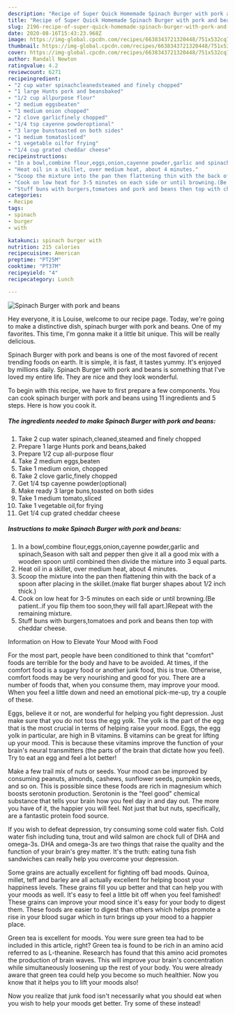 ```yaml
---
description: "Recipe of Super Quick Homemade Spinach Burger with pork and beans"
title: "Recipe of Super Quick Homemade Spinach Burger with pork and beans"
slug: 2196-recipe-of-super-quick-homemade-spinach-burger-with-pork-and-beans
date: 2020-08-16T15:43:23.968Z
image: https://img-global.cpcdn.com/recipes/6638343721320448/751x532cq70/spinach-burger-with-pork-and-beans-recipe-main-photo.jpg
thumbnail: https://img-global.cpcdn.com/recipes/6638343721320448/751x532cq70/spinach-burger-with-pork-and-beans-recipe-main-photo.jpg
cover: https://img-global.cpcdn.com/recipes/6638343721320448/751x532cq70/spinach-burger-with-pork-and-beans-recipe-main-photo.jpg
author: Randall Newton
ratingvalue: 4.2
reviewcount: 6271
recipeingredient:
- "2 cup water spinachcleanedsteamed and finely chopped"
- "1 large Hunts pork and beansbaked"
- "1/2 cup allpurpose flour"
- "2 medium eggsbeaten"
- "1 medium onion chopped"
- "2 clove garlicfinely chopped"
- "1/4 tsp cayenne powderoptional"
- "3 large bunstoasted on both sides"
- "1 medium tomatosliced"
- "1 vegetable oilfor frying"
- "1/4 cup grated cheddar cheese"
recipeinstructions:
- "In a bowl,combine flour,eggs,onion,cayenne powder,garlic and spinach,Season with salt and pepper then give it all a good mix with a wooden spoon until combined then divide the mixture into 3 equal parts."
- "Heat oil in a skillet, over medium heat, about 4 minutes."
- "Scoop the mixture into the pan then flattening thin with the back of a spoon after placing in the skillet.(make flat burger shapes about 1/2 inch thick.)"
- "Cook on low heat for 3-5 minutes on each side or until browning.(Be patient..if you flip them too soon,they will fall apart.)Repeat with the remaining mixture."
- "Stuff buns with burgers,tomatoes and pork and beans then top with cheddar cheese."
categories:
- Recipe
tags:
- spinach
- burger
- with

katakunci: spinach burger with 
nutrition: 215 calories
recipecuisine: American
preptime: "PT25M"
cooktime: "PT37M"
recipeyield: "4"
recipecategory: Lunch

---
```



![Spinach Burger with pork and beans](https://img-global.cpcdn.com/recipes/6638343721320448/751x532cq70/spinach-burger-with-pork-and-beans-recipe-main-photo.jpg)

Hey everyone, it is Louise, welcome to our recipe page. Today, we're going to make a distinctive dish, spinach burger with pork and beans. One of my favorites. This time, I'm gonna make it a little bit unique. This will be really delicious.

Spinach Burger with pork and beans is one of the most favored of recent trending foods on earth. It is simple, it is fast, it tastes yummy. It's enjoyed by millions daily. Spinach Burger with pork and beans is something that I've loved my entire life. They are nice and they look wonderful.




To begin with this recipe, we have to first prepare a few components. You can cook spinach burger with pork and beans using 11 ingredients and 5 steps. Here is how you cook it.

<!--inarticleads1-->

##### The ingredients needed to make Spinach Burger with pork and beans:

1. Take 2 cup water spinach,cleaned,steamed and finely chopped
1. Prepare 1 large Hunts pork and beans,baked
1. Prepare 1/2 cup all-purpose flour
1. Take 2 medium eggs,beaten
1. Take 1 medium onion, chopped
1. Take 2 clove garlic,finely chopped
1. Get 1/4 tsp cayenne powder(optional)
1. Make ready 3 large buns,toasted on both sides
1. Take 1 medium tomato,sliced
1. Take 1 vegetable oil,for frying
1. Get 1/4 cup grated cheddar cheese




<!--inarticleads2-->

##### Instructions to make Spinach Burger with pork and beans:

1. In a bowl,combine flour,eggs,onion,cayenne powder,garlic and spinach,Season with salt and pepper then give it all a good mix with a wooden spoon until combined then divide the mixture into 3 equal parts.
1. Heat oil in a skillet, over medium heat, about 4 minutes.
1. Scoop the mixture into the pan then flattening thin with the back of a spoon after placing in the skillet.(make flat burger shapes about 1/2 inch thick.)
1. Cook on low heat for 3-5 minutes on each side or until browning.(Be patient..if you flip them too soon,they will fall apart.)Repeat with the remaining mixture.
1. Stuff buns with burgers,tomatoes and pork and beans then top with cheddar cheese.




Information on How to Elevate Your Mood with Food


For the most part, people have been conditioned to think that "comfort" foods are terrible for the body and have to be avoided. At times, if the comfort food is a sugary food or another junk food, this is true. Otherwise, comfort foods may be very nourishing and good for you. There are a number of foods that, when you consume them, may improve your mood. When you feel a little down and need an emotional pick-me-up, try a couple of these.

Eggs, believe it or not, are wonderful for helping you fight depression. Just make sure that you do not toss the egg yolk. The yolk is the part of the egg that is the most crucial in terms of helping raise your mood. Eggs, the egg yolk in particular, are high in B vitamins. B vitamins can be great for lifting up your mood. This is because these vitamins improve the function of your brain's neural transmitters (the parts of the brain that dictate how you feel). Try to eat an egg and feel a lot better!

Make a few trail mix of nuts or seeds. Your mood can be improved by consuming peanuts, almonds, cashews, sunflower seeds, pumpkin seeds, and so on. This is possible since these foods are rich in magnesium which boosts serotonin production. Serotonin is the "feel good" chemical substance that tells your brain how you feel day in and day out. The more you have of it, the happier you will feel. Not just that but nuts, specifically, are a fantastic protein food source.

If you wish to defeat depression, try consuming some cold water fish. Cold water fish including tuna, trout and wild salmon are chock full of DHA and omega-3s. DHA and omega-3s are two things that raise the quality and the function of your brain's grey matter. It's the truth: eating tuna fish sandwiches can really help you overcome your depression. 

Some grains are actually excellent for fighting off bad moods. Quinoa, millet, teff and barley are all actually excellent for helping boost your happiness levels. These grains fill you up better and that can help you with your moods as well. It's easy to feel a little bit off when you feel famished! These grains can improve your mood since it's easy for your body to digest them. These foods are easier to digest than others which helps promote a rise in your blood sugar which in turn brings up your mood to a happier place.

Green tea is excellent for moods. You were sure green tea had to be included in this article, right? Green tea is found to be rich in an amino acid referred to as L-theanine. Research has found that this amino acid promotes the production of brain waves. This will improve your brain's concentration while simultaneously loosening up the rest of your body. You were already aware that green tea could help you become so much healthier. Now you know that it helps you to lift your moods also!

Now you realize that junk food isn't necessarily what you should eat when you wish to help your moods get better. Try some of these instead!

